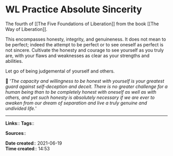 # WL Practice Absolute Sincerity
The fourth of [[The Five Foundations of Liberation]] from the book [[The Way of Liberation]].

This encompasses honesty, integrity, and genuineness.
It does not mean to be perfect; indeed the attempt to be perfect or to see oneself as perfect is not sincere.
Cultivate the honesty and courage to see yourself as you truly are, with your flaws and weaknesses as clear as your strengths and abilities.

Let go of being judgemental of yourself and others.

💬 '*The capacity and willingness to be honest with yourself is your greatest guard against self-deception and deceit. There is no greater challenge for a human being than to be completely honest with oneself as well as with others, and yet such honesty is absolutely necessary if we are ever to awaken from our dream of separation and live a truly genuine and undivided life.*'

---
**Links**:: 
**Tags**:: 

**Sources**::

**Date created**:: 2021-06-19  
**Time created**:: 14:53
